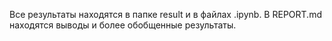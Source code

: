Все результаты находятся в папке result и в файлах .ipynb. В REPORT.md находятся выводы и более обобщенные результаты.
